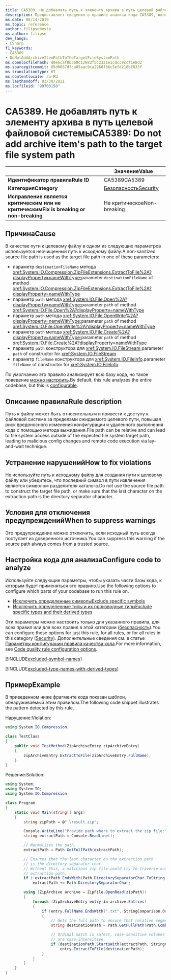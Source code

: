 ```yaml
---
title: CA5389. Не добавлять путь к элементу архива в путь целевой файловой системы (анализ кода)
description: Предоставляет сведения о правиле анализа кода CA5389, включая причины нарушений и способы их устранения, а также условия отключения правила.
ms.date: 08/14/2019
ms.topic: reference
author: filipsebesta
ms.author: filipse
dev_langs:
- CSharp
f1_keywords:
- CA5389
- DoNotAddArchiveItemPathToTheTargetFileSystemPath
ms.openlocfilehash: d0e6caf8b368c12982f5c2321e1cdcc9ccf1e8d2
ms.sourcegitcommit: 05d0087dfca85aac9ca2960f86c5efd218bf833f
ms.translationtype: HT
ms.contentlocale: ru-RU
ms.lasthandoff: 03/30/2021
ms.locfileid: "99703150"
---
```

# <a name="ca5389-do-not-add-archive-items-path-to-the-target-file-system-path"></a><span data-ttu-id="94928-103">CA5389. Не добавлять путь к элементу архива в путь целевой файловой системы</span><span class="sxs-lookup"><span data-stu-id="94928-103">CA5389: Do not add archive item's path to the target file system path</span></span>

| | <span data-ttu-id="94928-104">Значение</span><span class="sxs-lookup"><span data-stu-id="94928-104">Value</span></span> |
|-|-|
| <span data-ttu-id="94928-105">**Идентификатор правила**</span><span class="sxs-lookup"><span data-stu-id="94928-105">**Rule ID**</span></span> |<span data-ttu-id="94928-106">CA5389</span><span class="sxs-lookup"><span data-stu-id="94928-106">CA5389</span></span>|
| <span data-ttu-id="94928-107">**Категория**</span><span class="sxs-lookup"><span data-stu-id="94928-107">**Category**</span></span> |[<span data-ttu-id="94928-108">Безопасность</span><span class="sxs-lookup"><span data-stu-id="94928-108">Security</span></span>](security-warnings.md)|
| <span data-ttu-id="94928-109">**Исправление является критическим или не критическим**</span><span class="sxs-lookup"><span data-stu-id="94928-109">**Fix is breaking or non-breaking**</span></span> |<span data-ttu-id="94928-110">Не критическое</span><span class="sxs-lookup"><span data-stu-id="94928-110">Non-breaking</span></span>|

## <a name="cause"></a><span data-ttu-id="94928-111">Причина</span><span class="sxs-lookup"><span data-stu-id="94928-111">Cause</span></span>

<span data-ttu-id="94928-112">В качестве пути к целевому файлу в одном из следующих параметров используется неочищенный путь к исходному файлу:</span><span class="sxs-lookup"><span data-stu-id="94928-112">A non-sanitized source file path is used as the target file path in one of these parameters:</span></span>

- <span data-ttu-id="94928-113">параметр `destinationFileName` метода <xref:System.IO.Compression.ZipFileExtensions.ExtractToFile%2A?displayProperty=nameWithType>;</span><span class="sxs-lookup"><span data-stu-id="94928-113">parameter `destinationFileName` of method <xref:System.IO.Compression.ZipFileExtensions.ExtractToFile%2A?displayProperty=nameWithType></span></span>
- <span data-ttu-id="94928-114">параметр `path` метода <xref:System.IO.File.Open%2A?displayProperty=nameWithType>;</span><span class="sxs-lookup"><span data-stu-id="94928-114">parameter `path` of method <xref:System.IO.File.Open%2A?displayProperty=nameWithType></span></span>
- <span data-ttu-id="94928-115">параметр `path` метода <xref:System.IO.File.OpenWrite%2A?displayProperty=nameWithType>;</span><span class="sxs-lookup"><span data-stu-id="94928-115">parameter `path` of method <xref:System.IO.File.OpenWrite%2A?displayProperty=nameWithType></span></span>
- <span data-ttu-id="94928-116">параметр `path` метода <xref:System.IO.File.Create%2A?displayProperty=nameWithType>;</span><span class="sxs-lookup"><span data-stu-id="94928-116">parameter `path` of method <xref:System.IO.File.Create%2A?displayProperty=nameWithType></span></span>
- <span data-ttu-id="94928-117">параметр `path` конструктора для <xref:System.IO.FileStream>;</span><span class="sxs-lookup"><span data-stu-id="94928-117">parameter `path` of constructor for <xref:System.IO.FileStream></span></span>
- <span data-ttu-id="94928-118">параметр `fileName` конструктора для <xref:System.IO.FileInfo>.</span><span class="sxs-lookup"><span data-stu-id="94928-118">parameter `fileName` of constructor for <xref:System.IO.FileInfo></span></span>

<span data-ttu-id="94928-119">По умолчанию это правило анализирует всю базу кода, но такое поведение [можно настроить](#configure-code-to-analyze).</span><span class="sxs-lookup"><span data-stu-id="94928-119">By default, this rule analyzes the entire codebase, but this is [configurable](#configure-code-to-analyze).</span></span>

## <a name="rule-description"></a><span data-ttu-id="94928-120">Описание правила</span><span class="sxs-lookup"><span data-stu-id="94928-120">Rule description</span></span>

<span data-ttu-id="94928-121">Путь к файлу может быть относительным и привести к доступу к файловой системе за пределами ожидаемого целевого пути, повышая риск вредоносного изменения конфигурации и удаленного выполнения кода с помощью метода выжидания.</span><span class="sxs-lookup"><span data-stu-id="94928-121">File path can be relative and can lead to file system access outside of the expected file system target path, leading to malicious config changes and remote code execution via lay-and-wait technique.</span></span>

## <a name="how-to-fix-violations"></a><span data-ttu-id="94928-122">Устранение нарушений</span><span class="sxs-lookup"><span data-stu-id="94928-122">How to fix violations</span></span>

<span data-ttu-id="94928-123">Не используйте путь к исходному файлу для создания пути к целевому файлу или убедитесь, что последний символ в пути извлечения является символом разделителя каталога.</span><span class="sxs-lookup"><span data-stu-id="94928-123">Do not use the source file path to construct the target file path, or make sure that the last character on the extraction path is the directory separator character.</span></span>

## <a name="when-to-suppress-warnings"></a><span data-ttu-id="94928-124">Условия для отключения предупреждений</span><span class="sxs-lookup"><span data-stu-id="94928-124">When to suppress warnings</span></span>

<span data-ttu-id="94928-125">Это предупреждение можно отключить, если исходный путь всегда поступает из доверенного источника.</span><span class="sxs-lookup"><span data-stu-id="94928-125">You can suppress this warning if the source path always comes from a trusted source.</span></span>

## <a name="configure-code-to-analyze"></a><span data-ttu-id="94928-126">Настройка кода для анализа</span><span class="sxs-lookup"><span data-stu-id="94928-126">Configure code to analyze</span></span>

<span data-ttu-id="94928-127">Используйте следующие параметры, чтобы указать части базы кода, к которым будет применяться это правило.</span><span class="sxs-lookup"><span data-stu-id="94928-127">Use the following options to configure which parts of your codebase to run this rule on.</span></span>

- [<span data-ttu-id="94928-128">Исключить определенные символы</span><span class="sxs-lookup"><span data-stu-id="94928-128">Exclude specific symbols</span></span>](#exclude-specific-symbols)
- [<span data-ttu-id="94928-129">Исключить определенные типы и их производные типы</span><span class="sxs-lookup"><span data-stu-id="94928-129">Exclude specific types and their derived types</span></span>](#exclude-specific-types-and-their-derived-types)

<span data-ttu-id="94928-130">Эти параметры можно настроить только для указанного правила, для всех правил или для всех правил в этой категории ([безопасность](security-warnings.md)).</span><span class="sxs-lookup"><span data-stu-id="94928-130">You can configure these options for just this rule, for all rules, or for all rules in this category ([Security](security-warnings.md)).</span></span> <span data-ttu-id="94928-131">Дополнительные сведения см. в статье [Параметры конфигурации правила качества кода](../code-quality-rule-options.md).</span><span class="sxs-lookup"><span data-stu-id="94928-131">For more information, see [Code quality rule configuration options](../code-quality-rule-options.md).</span></span>

[!INCLUDE[excluded-symbol-names](~/includes/code-analysis/excluded-symbol-names.md)]

[!INCLUDE[excluded-type-names-with-derived-types](~/includes/code-analysis/excluded-type-names-with-derived-types.md)]

## <a name="example"></a><span data-ttu-id="94928-132">Пример</span><span class="sxs-lookup"><span data-stu-id="94928-132">Example</span></span>

<span data-ttu-id="94928-133">В приведенном ниже фрагменте кода показан шаблон, обнаруживаемый этим правилом.</span><span class="sxs-lookup"><span data-stu-id="94928-133">The following code snippet illustrates the pattern detected by this rule.</span></span>

<span data-ttu-id="94928-134">Нарушение:</span><span class="sxs-lookup"><span data-stu-id="94928-134">Violation:</span></span>

```csharp
using System.IO.Compression;

class TestClass
{
    public void TestMethod(ZipArchiveEntry zipArchiveEntry)
    {
        zipArchiveEntry.ExtractToFile(zipArchiveEntry.FullName);
    }
}
```

<span data-ttu-id="94928-135">Решение:</span><span class="sxs-lookup"><span data-stu-id="94928-135">Solution:</span></span>

```csharp
using System;
using System.IO;
using System.IO.Compression;

class Program
{
    static void Main(string[] args)
    {
        string zipPath = @".\result.zip";

        Console.WriteLine("Provide path where to extract the zip file:");
        string extractPath = Console.ReadLine();

        // Normalizes the path.
        extractPath = Path.GetFullPath(extractPath);

        // Ensures that the last character on the extraction path
        // is the directory separator char.
        // Without this, a malicious zip file could try to traverse outside of the expected
        // extraction path.
        if (!extractPath.EndsWith(Path.DirectorySeparatorChar.ToString(), StringComparison.Ordinal))
            extractPath += Path.DirectorySeparatorChar;

        using (ZipArchive archive = ZipFile.OpenRead(zipPath))
        {
            foreach (ZipArchiveEntry entry in archive.Entries)
            {
                if (entry.FullName.EndsWith(".txt", StringComparison.OrdinalIgnoreCase))
                {
                    // Gets the full path to ensure that relative segments are removed.
                    string destinationPath = Path.GetFullPath(Path.Combine(extractPath, entry.FullName));

                    // Ordinal match is safest, case-sensitive volumes can be mounted within volumes that
                    // are case-insensitive.
                    if (destinationPath.StartsWith(extractPath, StringComparison.Ordinal))
                        entry.ExtractToFile(destinationPath);
                }
            }
        }
    }
}
```
